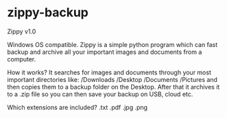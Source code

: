 # zippy-backup

Zippy v1.0

Windows OS compatible.
Zippy is a simple python program which can fast backup and archive all your important images and documents from a computer.

How it works?
It searches for images and documents through your most important directories like: /Downloads /Desktop /Documents /Pictures
and then copies them to a backup folder on the Desktop. After that it archives it to a .zip file so you can then save your backup on USB, cloud etc.

Which extensions are included?
.txt .pdf .jpg .png
